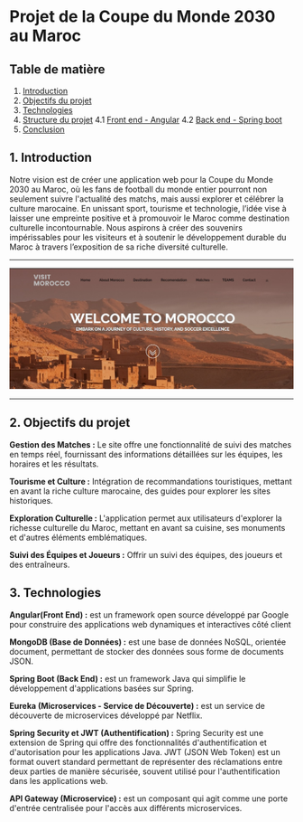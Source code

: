 # Projet de la Coupe du Monde 2030 au Maroc

## Table de matière

1. [Introduction](##1-introduction)
2. [Objectifs du projet](##2-objectifs-du-projet)
3. [Technologies](##3-technologie)
4. [Structure du projet](##4-structure-du-projet)
    4.1 [Front end - Angular](###41-front-end---angular)
    4.2 [Back end - Spring boot](###42-back-end---spring-boot)
5. [Conclusion](##5conclusion)
## 1. Introduction
Notre vision est de créer une application web pour la Coupe du Monde 2030 au Maroc, où les fans de football du monde entier pourront non seulement suivre l'actualité des matchs, mais aussi explorer et célébrer la culture marocaine. En unissant sport, tourisme et technologie, l’idée vise à laisser une empreinte positive et à promouvoir le Maroc comme destination culturelle incontournable. Nous aspirons à créer des souvenirs impérissables pour les visiteurs et à soutenir le développement durable du Maroc à travers l’exposition de sa riche diversité culturelle.
***
![Home page](/src/main/resources/photo/home.jpeg)
***
## 2. Objectifs du projet
**Gestion des Matches :** Le site offre une fonctionnalité de suivi des matches en temps réel, fournissant des informations détaillées sur les équipes, les horaires et les résultats.

**Tourisme et Culture :** Intégration de recommandations touristiques, mettant en avant la riche culture marocaine, des guides pour explorer les sites historiques.

**Exploration Culturelle :** L'application permet aux utilisateurs d'explorer la richesse culturelle du Maroc, mettant en avant sa cuisine, ses monuments et d'autres éléments emblématiques.

**Suivi des Équipes et Joueurs :** Offrir un suivi des équipes, des joueurs et des entraîneurs.

## 3. Technologies
**Angular(Front End) :** est un framework open source développé par Google pour construire des applications web dynamiques et interactives côté client

**MongoDB (Base de Données) :**  est une base de données NoSQL, orientée document, permettant de stocker des données sous forme de documents JSON. 

**Spring Boot (Back End) :** est un framework Java qui simplifie le développement d'applications basées sur Spring.

**Eureka (Microservices - Service de Découverte) :** est un service de découverte de microservices développé par Netflix.

**Spring Security et JWT (Authentification) :** Spring Security est une extension de Spring qui offre des fonctionnalités d'authentification et d'autorisation pour les applications Java. JWT (JSON Web Token) est un format ouvert standard permettant de représenter des réclamations entre deux parties de manière sécurisée, souvent utilisé pour l'authentification dans les applications web.

**API Gateway (Microservice) :** est un composant qui agit comme une porte d'entrée centralisée pour l'accès aux différents microservices.


